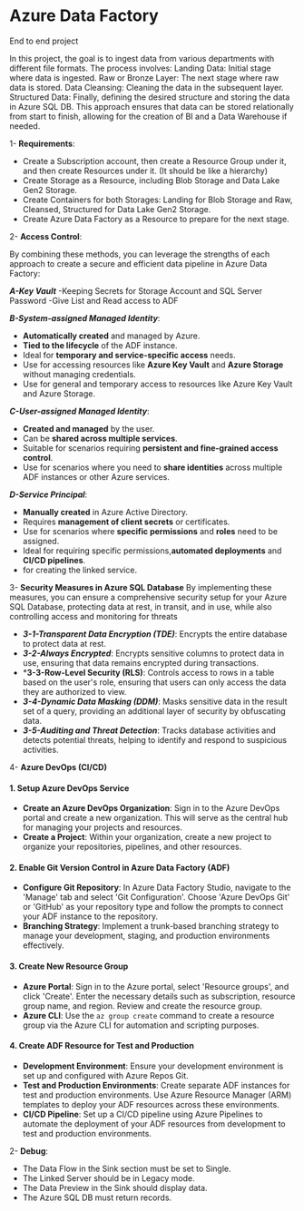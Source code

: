 # Azure Data Factory 
End to end project

In this project, the goal is to ingest data from various departments with different file formats. The process involves:
Landing Data: Initial stage where data is ingested.
Raw or Bronze Layer: The next stage where raw data is stored.
Data Cleansing: Cleaning the data in the subsequent layer.
Structured Data: Finally, defining the desired structure and storing the data in Azure SQL DB.
This approach ensures that data can be stored relationally from start to finish, allowing for the creation of BI and a Data Warehouse if needed.

1- **Requirements**:
- Create a Subscription account, then create a Resource Group under it, and then create Resources under it. (It should be like a hierarchy)
- Create Storage as a Resource, including Blob Storage and Data Lake Gen2 Storage.
- Create Containers for both Storages: Landing for Blob Storage and Raw, Cleansed, Structured for Data Lake Gen2 Storage.
- Create Azure Data Factory as a Resource to prepare for the next stage.


2- **Access Control**:

By combining these methods, you can leverage the strengths of each approach to create a secure and efficient data pipeline in Azure Data Factory:

 ***A-Key Vault***
   -Keeping Secrets for Storage Account and SQL Server Password
   -Give List and Read access to ADF

 ***B-System-assigned Managed Identity***:
   - **Automatically created** and managed by Azure.
   - **Tied to the lifecycle** of the ADF instance.
   - Ideal for **temporary and service-specific access** needs.
   - Use for accessing resources like **Azure Key Vault** and **Azure Storage** without managing credentials.
   - Use for general and temporary access to resources like Azure Key Vault and Azure Storage.

 ***C-User-assigned Managed Identity***:
   - **Created and managed** by the user.
   - Can be **shared across multiple services**.
   - Suitable for scenarios requiring **persistent and fine-grained access control**.
   - Use for scenarios where you need to **share identities** across multiple ADF instances or other Azure services.

 ***D-Service Principal***:
   - **Manually created** in Azure Active Directory.
   - Requires **management of client secrets** or certificates.
   - Use for scenarios where **specific permissions** and **roles** need to be assigned.
   - Ideal for requiring specific permissions,**automated deployments** and **CI/CD pipelines**.
   - for creating the linked service.

3- **Security Measures in Azure SQL Database**
By implementing these measures, you can ensure a comprehensive security setup for your Azure SQL Database, protecting data at rest, in transit, and in use, while also controlling access and monitoring for threats
  - ***3-1-Transparent Data Encryption (TDE)***: Encrypts the entire database to protect data at rest.
  - ***3-2-Always Encrypted***: Encrypts sensitive columns to protect data in use, ensuring that data remains encrypted during transactions.
  - ***3-3-Row-Level Security (RLS)**: Controls access to rows in a table based on the user's role, ensuring that users can only access the data they are authorized to view.
  - ***3-4-Dynamic Data Masking (DDM)***: Masks sensitive data in the result set of a query, providing an additional layer of security by obfuscating data.
  - ***3-5-Auditing and Threat Detection***: Tracks database activities and detects potential threats, helping to identify and respond to suspicious activities.

4- **Azure DevOps (CI/CD)**

#### 1. Setup Azure DevOps Service
- **Create an Azure DevOps Organization**: Sign in to the Azure DevOps portal and create a new organization. This will serve as the central hub for managing your projects and resources.
- **Create a Project**: Within your organization, create a new project to organize your repositories, pipelines, and other resources.

#### 2. Enable Git Version Control in Azure Data Factory (ADF)
- **Configure Git Repository**: In Azure Data Factory Studio, navigate to the 'Manage' tab and select 'Git Configuration'. Choose 'Azure DevOps Git' or 'GitHub' as your repository type and follow the prompts to connect your ADF instance to the repository.
- **Branching Strategy**: Implement a trunk-based branching strategy to manage your development, staging, and production environments effectively.

#### 3. Create New Resource Group
- **Azure Portal**: Sign in to the Azure portal, select 'Resource groups', and click 'Create'. Enter the necessary details such as subscription, resource group name, and region. Review and create the resource group.
- **Azure CLI**: Use the `az group create` command to create a resource group via the Azure CLI for automation and scripting purposes.

#### 4. Create ADF Resource for Test and Production
- **Development Environment**: Ensure your development environment is set up and configured with Azure Repos Git.
- **Test and Production Environments**: Create separate ADF instances for test and production environments. Use Azure Resource Manager (ARM) templates to deploy your ADF resources across these environments.
- **CI/CD Pipeline**: Set up a CI/CD pipeline using Azure Pipelines to automate the deployment of your ADF resources from development to test and production environments.



2- **Debug**:
- The Data Flow in the Sink section must be set to Single.
- The Linked Server should be in Legacy mode.
- The Data Preview in the Sink should display data.
- The Azure SQL DB must return records.
